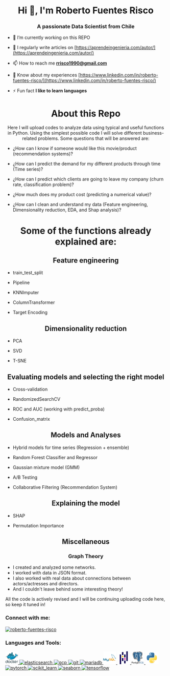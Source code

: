 <h1 align="center">Hi 👋, I'm Roberto Fuentes Risco</h1>
<h3 align="center">A passionate Data Scientist from Chile</h3>

- 🔭 I’m currently working on this REPO
  
- 📝 I regularly write articles on [https://aprendeingenieria.com/autor/](https://aprendeingenieria.com/autor/)

- 📫 How to reach me **rrisco1990@gmail.com**

- 📄 Know about my experiences [https://www.linkedin.com/in/roberto-fuentes-risco/](https://www.linkedin.com/in/roberto-fuentes-risco/)

- ⚡ Fun fact **I like to learn languages**

<h1 align="center">About this Repo</h1>

<p align="center"> Here I will upload codes to analyze data using typical and useful functions in Python. Using the simplest possible code I will solve different business-related problems. Some questions that will be answered are:
  
- ¿How can I know if someone would like this movie/product (recommendation systems)?
  
- ¿How can I predict the demand for my different products through time (Time series)?

- ¿How can I predict which clients are going to leave my company (churn rate, classification problem)?

- ¿How much does my product cost (predicting a numerical value)?

- ¿How can I clean and understand my data (Feature engineering, Dimensionality reduction, EDA, and Shap analysis)?

</p>

<h1 align="center"> Some of the functions already explained are:  </h1>
<h2 align="center"> Feature engineering  </h2>

- train_test_split

- Pipeline
 
- KNNImputer
  
- ColumnTransformer
  
- Target Encoding

<h2 align="center"> Dimensionality reduction </h2>

- PCA 

- SVD

- T-SNE
    
<h2 align="center"> Evaluating models and selecting the right model </h2>

- Cross-validation

- RandomizedSearchCV
  
- ROC and AUC (working with predict_proba)

- Confusion_matrix

<h2 align="center"> Models and Analyses </h2>

- Hybrid models for time series (Regression + ensemble)
  
- Random Forest Classifier and Regressor

- Gaussian mixture model (GMM)

- A/B Testing

- Collaborative Filtering (Recommendation System)
  
<h2 align="center"> Explaining the model </h2>

- SHAP 

- Permutation Importance
  
<h2 align="center"> Miscellaneous </h2>
<h3 align="center"> Graph Theory </h3>

* I created and analyzed some networks.
* I worked with data in JSON format.
* I also worked with real data about connections between actors/actresses and directors.
* And I couldn't leave behind some interesting theory!

All the code is actively revised and I will be continuing uploading code here, so keep it tuned in!




<h3 align="left">Connect with me:</h3>
<p align="left">
<a href="https://linkedin.com/in/roberto-fuentes-risco" target="blank"><img align="center" src="https://raw.githubusercontent.com/rahuldkjain/github-profile-readme-generator/master/src/images/icons/Social/linked-in-alt.svg" alt="roberto-fuentes-risco" height="30" width="40" /></a>
</p>

<h3 align="left">Languages and Tools:</h3>
<p align="left"> <a href="https://www.docker.com/" target="_blank" rel="noreferrer"> <img src="https://raw.githubusercontent.com/devicons/devicon/master/icons/docker/docker-original-wordmark.svg" alt="docker" width="40" height="40"/> </a> <a href="https://www.elastic.co" target="_blank" rel="noreferrer"> <img src="https://www.vectorlogo.zone/logos/elastic/elastic-icon.svg" alt="elasticsearch" width="40" height="40"/> </a> <a href="https://cloud.google.com" target="_blank" rel="noreferrer"> <img src="https://www.vectorlogo.zone/logos/google_cloud/google_cloud-icon.svg" alt="gcp" width="40" height="40"/> </a> <a href="https://git-scm.com/" target="_blank" rel="noreferrer"> <img src="https://www.vectorlogo.zone/logos/git-scm/git-scm-icon.svg" alt="git" width="40" height="40"/> </a> <a href="https://mariadb.org/" target="_blank" rel="noreferrer"> <img src="https://www.vectorlogo.zone/logos/mariadb/mariadb-icon.svg" alt="mariadb" width="40" height="40"/> </a> <a href="https://www.mysql.com/" target="_blank" rel="noreferrer"> <img src="https://raw.githubusercontent.com/devicons/devicon/master/icons/mysql/mysql-original-wordmark.svg" alt="mysql" width="40" height="40"/> </a> <a href="https://pandas.pydata.org/" target="_blank" rel="noreferrer"> <img src="https://raw.githubusercontent.com/devicons/devicon/2ae2a900d2f041da66e950e4d48052658d850630/icons/pandas/pandas-original.svg" alt="pandas" width="40" height="40"/> </a> <a href="https://www.postgresql.org" target="_blank" rel="noreferrer"> <img src="https://raw.githubusercontent.com/devicons/devicon/master/icons/postgresql/postgresql-original-wordmark.svg" alt="postgresql" width="40" height="40"/> </a> <a href="https://www.python.org" target="_blank" rel="noreferrer"> <img src="https://raw.githubusercontent.com/devicons/devicon/master/icons/python/python-original.svg" alt="python" width="40" height="40"/> </a> <a href="https://pytorch.org/" target="_blank" rel="noreferrer"> <img src="https://www.vectorlogo.zone/logos/pytorch/pytorch-icon.svg" alt="pytorch" width="40" height="40"/> </a> <a href="https://scikit-learn.org/" target="_blank" rel="noreferrer"> <img src="https://upload.wikimedia.org/wikipedia/commons/0/05/Scikit_learn_logo_small.svg" alt="scikit_learn" width="40" height="40"/> </a> <a href="https://seaborn.pydata.org/" target="_blank" rel="noreferrer"> <img src="https://seaborn.pydata.org/_images/logo-mark-lightbg.svg" alt="seaborn" width="40" height="40"/> </a> <a href="https://www.tensorflow.org" target="_blank" rel="noreferrer"> <img src="https://www.vectorlogo.zone/logos/tensorflow/tensorflow-icon.svg" alt="tensorflow" width="40" height="40"/> </a> </p>
